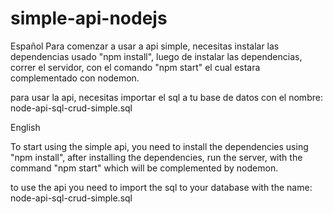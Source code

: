 ﻿# simple-api-nodejs


Español
Para comenzar a usar a api simple, necesitas instalar las dependencias usado "npm install", luego de instalar las dependencias, correr el servidor, con el comando "npm start" el cual estara complementado con nodemon.

para usar la api, necesitas importar el sql a tu base de datos con el nombre: node-api-sql-crud-simple.sql



English

To start using the simple api, you need to install the dependencies using "npm install", after installing the dependencies, run the server, with the command "npm start" which will be complemented by nodemon.

to use the api you need to import the sql to your database with the name: node-api-sql-crud-simple.sql
